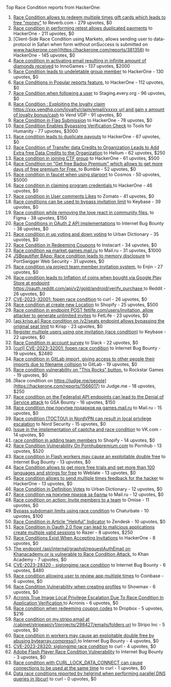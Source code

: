 Top Race Condition reports from HackerOne:

1. [Race Condition allows to redeem multiple times gift cards which leads to free "money"](https://hackerone.com/reports/759247) to Reverb.com - 279 upvotes, $0
2. [Race condition in performing retest allows duplicated payments](https://hackerone.com/reports/429026) to HackerOne - 211 upvotes, $0
3. [Client-Side Race Condition using Marketo, allows sending user to data-protocol in Safari when form without onSuccess is submitted on www.hackerone.com](https://hackerone.com/reports/381356) to HackerOne - 145 upvotes, $0
4. [Race condition in activating email resulting in infinite amount of diamonds received](https://hackerone.com/reports/509629) to InnoGames - 137 upvotes, $2000
5. [Race Condition leads to undeletable group member](https://hackerone.com/reports/604534) to HackerOne - 130 upvotes, $0
6. [Race Conditions in Popular reports feature.](https://hackerone.com/reports/146845) to HackerOne - 112 upvotes, $0
7. [Race Condition when following a user](https://hackerone.com/reports/927384) to Staging.every.org - 96 upvotes, $0
8. [Race Condition : Exploiting the loyalty claim https://xxx.vendhq.com/loyalty/claim/email/xxxxx url and gain x amount of loyalty bonus/cash](https://hackerone.com/reports/331940) to Vend VDP - 91 upvotes, $0
9. [Race Condition in Flag Submission](https://hackerone.com/reports/454949) to HackerOne - 78 upvotes, $0
10. [Race Condition Enables Bypassing Verification Check](https://hackerone.com/reports/2110030) to Tools for Humanity - 77 upvotes, $3000
11. [Race condition leads to duplicate payouts](https://hackerone.com/reports/220445) to HackerOne - 67 upvotes, $0
12. [Race Condition of Transfer data Credits to Organization Leads to Add Extra free Data Credits to the Organization](https://hackerone.com/reports/974892) to Helium - 62 upvotes, $250
13. [Race condition in joining CTF group](https://hackerone.com/reports/1540969) to HackerOne - 61 upvotes, $500
14. [Race Condition on "Get free Badoo Premium" which allows to get more days of free premium for Free. ](https://hackerone.com/reports/1037430) to Bumble - 52 upvotes, $0
15. [Race condition in faucet when using starport](https://hackerone.com/reports/1438052) to Cosmos - 50 upvotes, $5000
16. [Race condition in claiming program credentials ](https://hackerone.com/reports/488985) to HackerOne - 46 upvotes, $0
17. [Race condition in User comments  Likes](https://hackerone.com/reports/1409913) to Zomato - 41 upvotes, $0
18. [Race conditions can be used to bypass invitation limit](https://hackerone.com/reports/115007) to Keybase - 39 upvotes, $0
19. [Race condition while removing the love react in community files.](https://hackerone.com/reports/996141) to Figma - 38 upvotes, $150
20. [Race Conditions in OAuth 2 API implementations](https://hackerone.com/reports/55140) to Internet Bug Bounty - 38 upvotes, $0
21. [Race condition in up voting and down voting](https://hackerone.com/reports/183837) to Urban Dictionary - 35 upvotes, $0
22. [Race Condition in Redeeming Coupons](https://hackerone.com/reports/157996) to Instacart - 34 upvotes, $0
23. [Race condition на market.games.mail.ru](https://hackerone.com/reports/317557) to Mail.ru - 31 upvotes, $1000
24. [JSBeautifier BApp: Race condition leads to memory disclosure](https://hackerone.com/reports/187134) to PortSwigger Web Security - 31 upvotes, $0
25. [Race condition via project team member invitation system.](https://hackerone.com/reports/1108291) to Enjin - 27 upvotes, $0
26. [Race condition leads to Inflation of coins when bought via Google Play Store at endpoint https://oauth.reddit.com/api/v2/gold/android/verify_purchase ](https://hackerone.com/reports/801743) to Reddit - 26 upvotes, $0
27. [CVE-2023-32001: fopen race condition](https://hackerone.com/reports/2039870) to curl - 26 upvotes, $0
28. [Race condition at create new Location](https://hackerone.com/reports/413759) to Shopify - 25 upvotes, $500
29. [Race condition in endpoint POST fetlife.com/users/invitation, allow attacker to generate unlimited invites](https://hackerone.com/reports/1460373) to FetLife - 23 upvotes, $0
30. [[api.krisp.ai] Race condition on /v2/seats endpoint allows bypassing the original seat limit](https://hackerone.com/reports/1418419) to Krisp - 23 upvotes, $0
31. [Register multiple users using one invitation (race condition)](https://hackerone.com/reports/148609) to Keybase - 22 upvotes, $0
32. [Race Condition in account survey](https://hackerone.com/reports/165570) to Slack - 22 upvotes, $0
33. [[curl] CVE-2023-32001: fopen race condition](https://hackerone.com/reports/2078571) to Internet Bug Bounty - 19 upvotes, $2480
34. [Race condition in GitLab import, giving access to other people their imports due to filename collision](https://hackerone.com/reports/214028) to GitLab - 19 upvotes, $0
35. [Race condition vulnerability on "This Rocks" button.](https://hackerone.com/reports/474021) to Rockstar Games - 19 upvotes, $0
36. [Race condition on https://judge.me/people](https://hackerone.com/reports/1566017) to Judge.me  - 18 upvotes, $250
37. [Race condition on the Federalist API endpoints can lead to the Denial of Service attack](https://hackerone.com/reports/249319) to GSA Bounty - 16 upvotes, $150
38. [Race condition при покупке подарков на games.mail.ru](https://hackerone.com/reports/685432) to Mail.ru - 15 upvotes, $0
39. [Race condition (TOCTOU) in NordVPN can result in local privilege escalation](https://hackerone.com/reports/768110) to Nord Security - 15 upvotes, $0
40. [Issue in the implementation of captcha and race condition](https://hackerone.com/reports/67562) to VK.com - 14 upvotes, $0
41. [race condition in adding team members](https://hackerone.com/reports/176127) to Shopify - 14 upvotes, $0
42. [Race Condition Vulnerability On Pornhubpremium.com](https://hackerone.com/reports/183624) to Pornhub - 13 upvotes, $520
43. [Race condition in Flash workers may cause an exploitabl​e double free](https://hackerone.com/reports/37240) to Internet Bug Bounty - 13 upvotes, $0
44. [Race Condition allows to get more free trials and get more than 100 languages and strings for free](https://hackerone.com/reports/1087188) to Weblate - 13 upvotes, $0
45. [Race condition allows to send multiple times feedback for the hacker](https://hackerone.com/reports/1132171) to HackerOne - 13 upvotes, $0
46. [Race Condition in Definition Votes](https://hackerone.com/reports/152717) to Urban Dictionary - 12 upvotes, $0
47. [Race condition на покупке призов за баллы](https://hackerone.com/reports/700833) to Mail.ru - 12 upvotes, $0
48. [Race condition on action: Invite members to a team](https://hackerone.com/reports/1285538) to Omise - 11 upvotes, $0
49. [Bypass subdomain limits using race condition](https://hackerone.com/reports/395351) to Chaturbate - 10 upvotes, $100
50. [Race Condition in Article "Helpful" Indicator](https://hackerone.com/reports/109485) to Zendesk - 10 upvotes, $0
51. [Race Condition in Oauth 2.0 flow can lead to malicious applications create multiple valid sessions](https://hackerone.com/reports/699112) to Razer - 8 upvotes, $250
52. [Race Conditions Exist When Accepting Invitations](https://hackerone.com/reports/119354) to HackerOne - 8 upvotes, $0
53. [The endpoint /api/internal/graphql/requestAuthEmail on Khanacademy.or is vulnerable to Race Condition Attack.](https://hackerone.com/reports/1293377) to Khan Academy - 7 upvotes, $0
54. [ CVE-2023-28320 - siglongjmp race condition](https://hackerone.com/reports/1990421) to Internet Bug Bounty - 6 upvotes, $480
55. [Race condition allowing user to review app multiple times](https://hackerone.com/reports/106360) to Coinbase - 6 upvotes, $0
56. [Race Condition Vulnerability when creating profiles](https://hackerone.com/reports/1428690) to Showmax - 6 upvotes, $0
57. [Acronis True Image Local Privilege Escalation Due To Race Condition In Application Verification ](https://hackerone.com/reports/1251464) to Acronis - 6 upvotes, $0
58. [Race condition when redeeming coupon codes](https://hackerone.com/reports/59179) to Dropbox - 5 upvotes, $216
59. [Race condition on my.stripo.email at /cabinet/stripeapi/v1/projects/298427/emails/folders uri](https://hackerone.com/reports/994051) to Stripo Inc - 5 upvotes, $0
60. [Race condition in workers may cause an exploitable double free by abusing bytearray.compress()  ](https://hackerone.com/reports/47227) to Internet Bug Bounty - 4 upvotes, $0
61. [CVE-2023-28320: siglongjmp race condition](https://hackerone.com/reports/1929597) to curl - 4 upvotes, $0
62. [Adobe Flash Player Race Condition Vulnerability](https://hackerone.com/reports/119657) to Internet Bug Bounty - 3 upvotes, $0
63. [Race condition with CURL_LOCK_DATA_CONNECT can cause connections to be used at the same time](https://hackerone.com/reports/724134) to curl - 1 upvotes, $0
64. [Data race conditions reported by helgrind when performing parallel DNS queries in libcurl](https://hackerone.com/reports/1019457) to curl - 0 upvotes, $0

